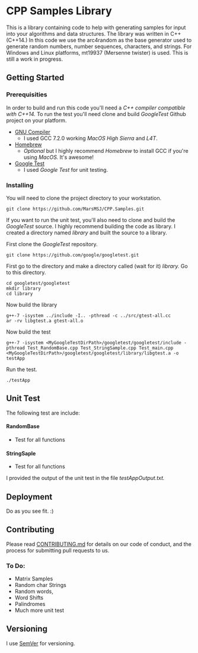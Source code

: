 
# CPP Samples Library
 
This is a library containing code to help with generating samples for input into your algorithms and data structures.  The library was written in C++ (C++14.) In this code we use the arc4random as the base generator used to generate random numbers, number sequences, characters, and strings. For Windows and Linux platforms, mt19937 (Mersenne twister) is used. This is still a work in progress.

## Getting Started

### Prerequisities

In order to build and run this code you'll need a *C++ compiler compatible with C++14.* To run the test you'll need clone and build *GoogleTest* Github project on your platform.

* [GNU Compiler](https://gcc.gnu.org)
  * I used GCC 7.2.0 working *MacOS High Sierra* and *L4T*.
* [Homebrew](https://brew.sh) 
  * *Optional* but I highly recommend *Homebrew* to install GCC if you're using *MacOS.* It's awesome! 
* [Google Test](https://github.com/google/googletest) 
  * I used *Google Test* for unit testing.

### Installing

You will need to clone the project directory to your workstation.

```
git clone https://github.com/MarsMSJ/CPP.Samples.git
```

If you want to run the unit test, you'll also need to clone and build the *GoogleTest* source. I highly recommend building the code as library. I created a directory named *library* and built the source to a library. 

First clone the *GoogleTest* repository.
```
git clone https://github.com/google/googletest.git
```

First go to the directory and make a directory called (wait for it) *library.* Go to this directory.

```
cd googletest/googletest
mkdir library
cd library
```

Now build the library

```
g++-7 -isystem ../include -I.. -pthread -c ../src/gtest-all.cc 
ar -rv libgtest.a gtest-all.o
```
Now build the test
```
g++-7 -isystem <MyGoogleTestDirPath>/googletest/googletest/include -pthread Test_RandomBase.cpp Test_StringSample.cpp Test_main.cpp <MyGoogleTestDirPath>/googletest/googletest/library/libgtest.a -o testApp 
```

Run the test.
```
./testApp
```

## Unit Test

The following test are include:

#### RandomBase 
- Test for all functions
#### StringSaple
- Test for all functions

I provided the output of the unit test in the file *testAppOutput.txt.* 


## Deployment
Do as you see fit. :)

## Contributing
Please read [CONTRIBUTING.md](https://gist.github.com/PurpleBooth/b24679402957c63ec426) for details on our code of conduct, and the process for submitting pull requests to us.

### To Do:
* Matrix Samples
* Random char Strings
* Random words,
* Word Shifts 
* Palindromes
* Much more unit test


## Versioning

I use [SemVer](http://semver.org/) for versioning. 

